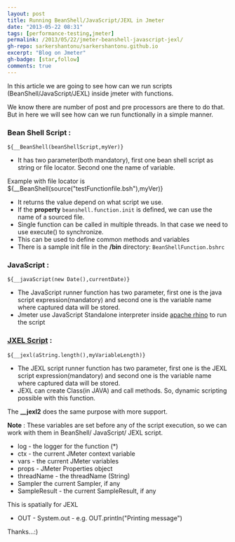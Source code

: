 ```yaml
---
layout: post
title: Running BeanShell/JavaScript/JEXL in Jmeter
date: "2013-05-22 08:31"
tags: [performance-testing,jmeter]
permalink: /2013/05/22/jmeter-beanshell-javascript-jexl/
gh-repo: sarkershantonu/sarkershantonu.github.io
excerpt: "Blog on Jmeter"
gh-badge: [star,follow]
comments: true
---
```

In this article we are going to see how can we run scripts (BeanShell/JavaScript/JEXL) inside jmeter with functions. 

We know there are number of post and pre processors are there to do that. But in here we will see how can we run functionally in a simple manner.

### Bean Shell Script : 

```
${__BeanShell(beanShellScript,myVer)}
``` 

- It has two parameter(both mandatory), first one bean shell script as string or file locator. Second one the name of variable. 

Example with file locator is
${__BeanShell(source("testFunctionfile.bsh"),myVer)} 

- It returns the value depend on what script we use.
- If the **property** ```beanshell.function.init``` is defined, we can use the name of a sourced file. 
- Single function can be called in multiple threads. In that case we need to use execute() to synchronize.
- This can be used to define common methods and variables 
- There is a sample init file in the **/bin** directory: ```BeanShellFunction.bshrc```

### JavaScript : 

```
${__javaScript(new Date(),currentDate)}
```

- The JavaScript runner function has two parameter, first one is the java script expression(mandatory) and second one is the variable name where captured data will be stored.
- Jmeter use JavaScript Standalone interpreter inside [apache rhino](https://developer.mozilla.org/en-US/docs/Mozilla/Projects/Rhino) to run the script

### [JXEL Script](http://commons.apache.org/proper/commons-jexl/) :  

```
${__jexl(aString.length(),myVariableLength)}
```
- The JEXL script runner function has two parameter, first one is the JEXL script expression(mandatory) and second one is the variable name where captured data will be stored.
- JEXL can create Class(in JAVA) and call methods. So, dynamic scripting possible with this function. 

The **__jexl2** does the same purpose with more support. 

**Note** : These variables are set before any of the script execution, so we can work with them in BeanShell/ JavaScript/ JEXL script.

- log - the logger for the function (*)
- ctx - the current JMeter context variable
- vars - the current JMeter variables
- props - JMeter Properties object
- threadName - the threadName (String)
- Sampler the current Sampler, if any
- SampleResult - the current SampleResult, if any

This is spatially for JEXL 
- OUT - System.out - e.g. OUT.println("Printing message")

Thanks...:)